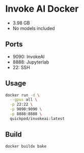 # Invoke AI Docker
- 3.98 GB
- No models included

## Ports
- 9090: InvokeAI
- 8888: Jupyterlab
- 22: SSH

## Usage

```bash
docker run -d \
  --gpus all \
  -p 22:22 \
  -p 9090:9090 \
  -p 8888:8888 \
  quickpod/invokeai:latest
```

## Build

```bash
docker buildx bake
```

